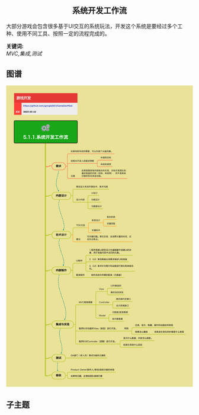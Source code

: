 <h2 align="center">系统开发工作流</h2>
<p>
大部分游戏会包含很多基于UI交互的系统玩法，开发这个系统是要经过多个工种、使用不同工具、按照一定的流程完成的。
</p>

**关键词:**<br/>
*MVC,集成,测试*

## 图谱
![图片加载中...](../../exports/5.1.1.系统开发工作流.png?raw=true)

## 子主题
